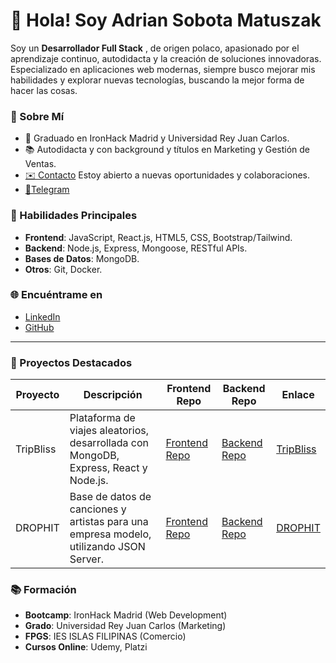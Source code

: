 # 👋 Hola! Soy Adrian Sobota Matuszak

Soy un **Desarrollador Full Stack** , de origen polaco, apasionado por el aprendizaje continuo, autodidacta y la creación de soluciones innovadoras. Especializado en aplicaciones web modernas, siempre busco mejorar mis habilidades y explorar nuevas tecnologías, buscando la mejor forma de hacer las cosas.

### 🌱 Sobre Mí

- 🏫 Graduado en IronHack Madrid y Universidad Rey Juan Carlos.
- 📚 Autodidacta y con background y títulos en Marketing y Gestión de Ventas.
- [✉️ Contacto](mailto:dev.sobota@gmail.com) Estoy abierto a nuevas oportunidades y colaboraciones.
- [📲Telegram](https://t.me/Sobota)

### 🚀 Habilidades Principales

- **Frontend**: JavaScript, React.js, HTML5, CSS, Bootstrap/Tailwind.
- **Backend**: Node.js, Express, Mongoose, RESTful APIs.
- **Bases de Datos**: MongoDB.
- **Otros**: Git, Docker.

### 🌐 Encuéntrame en

- [LinkedIn](https://www.linkedin.com/in/adriansobota)
- [GitHub](https://github.com/Sobdev)

---

### 💼 Proyectos Destacados

| Proyecto   | Descripción                                                                                                                                      | Frontend Repo                                                                                                     | Backend Repo                                                                                                      | Enlace                        |
|------------|--------------------------------------------------------------------------------------------------------------------------------------------------|-------------------------------------------------------------------------------------------------------------------|-------------------------------------------------------------------------------------------------------------------|-------------------------------|
| TripBliss  | Plataforma de viajes aleatorios, desarrollada con MongoDB, Express, React y Node.js.                                                            | [Frontend Repo](https://github.com/CristinaColomoiets/random-experience-client)                                    | [Backend Repo](https://github.com/CristinaColomoiets/random-experience-server)                                    | [TripBliss](https://trip-bliss.netlify.app/) |
| DROPHIT    | Base de datos de canciones y artistas para una empresa modelo, utilizando JSON Server.                                                          | [Frontend Repo](https://github.com/ernohilarion/Project-Client)                                                   | [Backend Repo](https://github.com/ernohilarion/Project-Server)                                                    | [DROPHIT](https://drop-hit.netlify.app/)      |

### 📚 Formación

- **Bootcamp**: IronHack Madrid (Web Development)
- **Grado**: Universidad Rey Juan Carlos (Marketing)
- **FPGS**: IES ISLAS FILIPINAS (Comercio)
- **Cursos Online**: Udemy, Platzi
